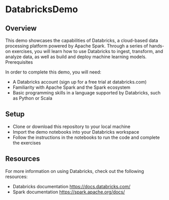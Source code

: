 # DatabricksDemo

## Overview

This demo showcases the capabilities of Databricks, a cloud-based data processing platform powered by Apache Spark. Through a series of hands-on exercises, you will learn how to use Databricks to ingest, transform, and analyze data, as well as build and deploy machine learning models.
Prerequisites

In order to complete this demo, you will need:

   - A Databricks account (sign up for a free trial at databricks.com)
   - Familiarity with Apache Spark and the Spark ecosystem
   - Basic programming skills in a language supported by Databricks, such as Python or Scala

## Setup

   - Clone or download this repository to your local machine
   - Import the demo notebooks into your Databricks workspace
   - Follow the instructions in the notebooks to run the code and complete the exercises


## Resources

For more information on using Databricks, check out the following resources:

   - Databricks documentation https://docs.databricks.com/
   - Spark documentation https://spark.apache.org/docs/